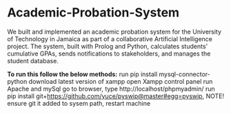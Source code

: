# Academic-Probation-System
We built and implemented an academic probation system for the University of Technology in Jamaica as part of a collaborative Artificial Intelligence project. The system, built with Prolog and Python, calculates students' cumulative GPAs, sends notifications to stakeholders, and manages the student database.

**To run this follow the below methods:**
  run pip install mysql-connector-python
  download latest version of xampp
  open Xampp control panel
  run Apache and mySql 
  go to browser, type http://localhost/phpmyadmin/
  run pip install git+https://github.com/yuce/pyswip@master#egg=pyswip, NOTE! ensure git it added to sysem path, restart machine
